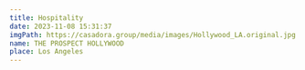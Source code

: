 ```yaml
---
title: Hospitality
date: 2023-11-08 15:31:37
imgPath: https://casadora.group/media/images/Hollywood_LA.original.jpg
name: THE PROSPECT HOLLYWOOD
place: Los Angeles
---
```

